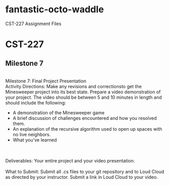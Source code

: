 # fantastic-octo-waddle
CST-227 Assignment Files
# CST-227
## Milestone 7
<br>Milestone 7: Final Project Presentation
<br>
Activity Directions:  Make any revisions and correctionsto get the Minesweeper project into its best state.  Prepare a video demonstration of your project.  The video should be between 5 and 10 minutes in length and should include the following:
* A demonstration of the Minesweeper game
* A brief discussion of challenges encountered and how you resolved them.
* An explanation of the recursive algorithm used to open up spaces with no live neighbors.
* What you've learned
<br>
<br>
Deliverables: Your entire project and your video presentation.
<br>
<br>
What to Submit: Submit all .cs files to your git repository and to Loud Cloud as directed by your instructor. Submit a link in Loud Cloud to your video.
